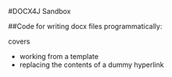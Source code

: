 #DOCX4J Sandbox


##Code for writing docx files programmatically:

covers 

* working from a template
* replacing the contents of a dummy hyperlink


